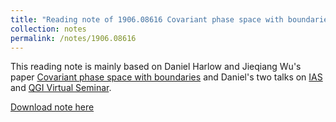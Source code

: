 ```yaml
---
title: "Reading note of 1906.08616 Covariant phase space with boundaries"
collection: notes
permalink: /notes/1906.08616
---
```


This reading note is mainly based on Daniel Harlow and Jieqiang Wu's paper [Covariant phase space with boundaries](https://arxiv.org/abs/1906.08616) and Daniel's two talks on [IAS](https://www.youtube.com/watch?v=KKzIMCRkIhs) and [QGI Virtual Seminar](https://www.youtube.com/watch?v=B2VUO1WWkVY).

[Download note here](http://academicpages.github.io/files/paper1.pdf)

